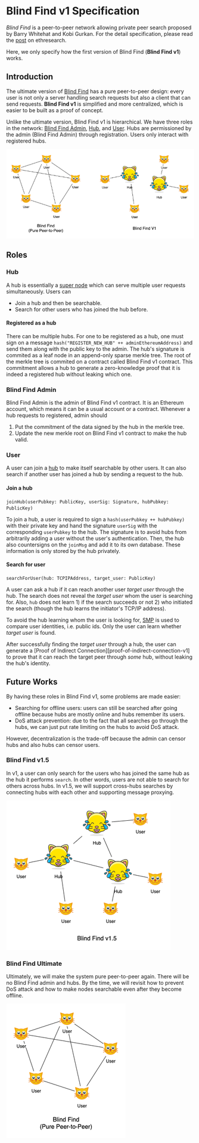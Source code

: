 # Blind Find v1 Specification

*Blind Find* is a peer-to-peer network allowing private peer search proposed by Barry Whitehat and Kobi Gurkan. For the detail specification, please read the [post][blind-find-ethresearch] on ethresearch.

Here, we only specify how the first version of Blind Find (**Blind Find v1**) works.

## Introduction

The ultimate version of [Blind Find][blind-find-ethresearch] has a pure peer-to-peer design: every user is not only a server handling search requests but also a client that can send requests. **Blind Find v1** is simplified and more centralized, which is easier to be built as a proof of concept.

Unlike the ultimate version, Blind Find v1 is hierarchical. We have three roles in the network: [Blind Find Admin](#Blind-Find-Admin), [Hub](#Hub), and [User](#User). Hubs are permissioned by the admin (Blind Find Admin) through registration. Users only interact with registered hubs.

![](assets/blind_find_ultimate_vs_v1.png)

## Roles

### Hub

A hub is essentially a [super node](https://en.wikipedia.org/wiki/Supernode_(networking)) which can serve multiple user requests simultaneously. Users can
- Join a hub and then be searchable.
- Search for other users who has joined the hub before.

#### Registered as a hub

There can be multiple hubs. For one to be registered as a hub, one must sign on a message `hash("REGISTER_NEW_HUB" ++ adminEthereumAddress)` and send them along with the public key to the admin. The hub's signature is commited as a leaf node in an append-only sparse merkle tree. The root of the merkle tree is commited on a contract called Blind Find v1 contract. This commitment allows a hub to generate a zero-knowledge proof that it is indeed a registered hub without leaking which one.

### Blind Find Admin

Blind Find Admin is the admin of Blind Find v1 contract. It is an Ethereum account, which means it can be a usual account or a contract. Whenever a hub requests to registered, admin should
1. Put the commitment of the data signed by the hub in the merkle tree.
2. Update the new merkle root on Blind Find v1 contract to make the hub valid.

### User

A user can join a [hub](#Hub) to make itself searchable by other users. It can also search if another user has joined a hub by sending a request to the hub.

#### Join a hub

`joinHub(userPubkey: PublicKey, userSig: Signature, hubPubkey: PublicKey)`

To join a hub, a user is required to sign a `hash(userPubkey ++ hubPubkey)` with their private key and hand the signature `userSig` with the corresponding `userPubkey` to the hub. The signature is to avoid hubs from arbitrarily adding a user without the user's authentication. Then, the hub also countersigns on the `joinMsg` and add it to its own database. These information is only stored by the hub privately.

#### Search for user

`searchForUser(hub: TCPIPAddress, target_user: PublicKey)`

A user can ask a hub if it can reach another user *target user* through the hub. The search does not reveal the *target user* whom the user is searching for. Also, `hub` does not learn 1) if the search succeeds or not 2) who initiated the search (though the hub learns the initiator's TCP/IP address).

To avoid the hub learning whom the user is looking for, [SMP][smp] is used to compare user identities, i.e. public ids. Only the user can learn whether *target user* is found.

After successfully finding the *target user* through a hub, the user can generate a [Proof of Indirect Connection][proof-of-indirect-connection-v1] to prove that it can reach the target peer through *some* hub, without leaking the hub's identity.

## Future Works

By having these roles in Blind Find v1, some problems are made easier:
- Searching for offline users: users can still be searched after going offline because hubs are mostly online and hubs remember its users.
- DoS attack prevention: due to the fact that all searches go through the hubs, we can just put rate limiting on the hubs to avoid DoS attack.

However, decentralization is the trade-off because the admin can censor hubs and also hubs can censor users.

### Blind Find v1.5

In v1, a user can only search for the users who has joined the same hub as the hub it performs `search`. In other words, users are not able to search for others across hubs. In v1.5, we will support cross-hubs searches by connecting hubs with each other and supporting message proxying.

![](assets/blind_find_v1.5.png)

### Blind Find Ultimate

Ultimately, we will make the system pure peer-to-peer again. There will be no Blind Find admin and hubs. By the time, we will revisit how to prevent DoS attack and how to make nodes searchable even after they become offline.

![](assets/blind_find_ultimate.png)

[blind-find-ethresearch]: https://ethresear.ch/t/blind-find-private-social-network-search/6988
[smp]: https://en.wikipedia.org/wiki/Socialist_millionaire_problem#Off-the-Record_Messaging_protocol
